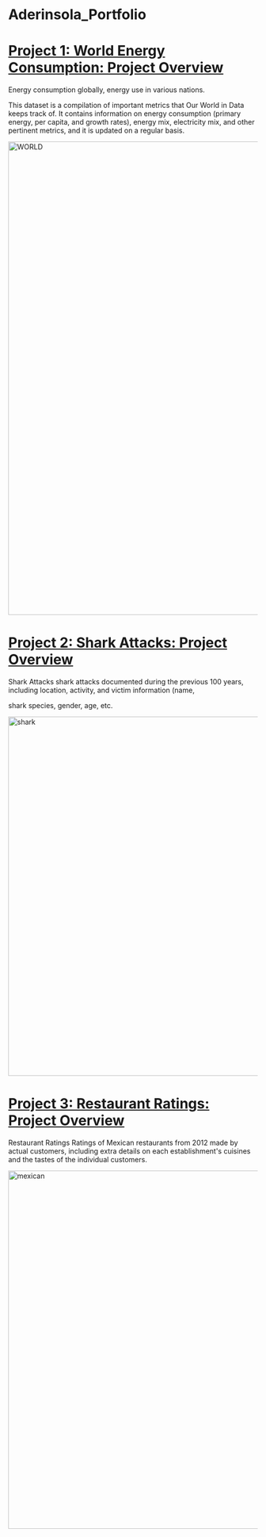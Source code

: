 # Aderinsola_Portfolio

# [Project 1: World Energy Consumption: Project Overview](https://github.com/Nrinsola/Aderinsola_Portfolio)
Energy consumption globally, energy use in various nations.

 This dataset is a compilation of important metrics that Our World in Data keeps track of. It contains information on energy consumption (primary energy, per capita, and growth rates), energy mix, electricity mix, and other pertinent metrics, and it is updated on a regular basis. 
 

<img width="954" alt="WORLD" src="https://github.com/Nrinsola/Aderinsola_Portfolio/assets/134318639/1a4bb2df-bcc6-42ac-8893-cc37aa2a325c">

# [Project 2: Shark Attacks: Project Overview](https://github.com/Nrinsola/Aderinsola_Portfolio)

Shark Attacks
shark attacks documented during the previous 100 years, including location, activity, and victim information (name, 

shark species, gender, age, etc. 

<img width="724" alt="shark" src="https://github.com/Nrinsola/Aderinsola_Portfolio/assets/134318639/085a82ef-dfe0-41ae-91f8-d8d11bc63d13">

# [Project 3: Restaurant Ratings: Project Overview](https://github.com/Nrinsola/Aderinsola_Portfolio)

Restaurant Ratings 
Ratings of Mexican restaurants from 2012 made by actual customers, including extra details on each establishment's cuisines and the tastes of the individual customers.

<img width="722" alt="mexican" src="https://github.com/Nrinsola/Aderinsola_Portfolio/assets/134318639/399cf2e8-2485-4c70-a451-4bfd1c8397da">

